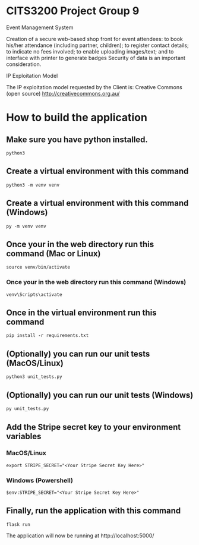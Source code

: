 # CITS3200 Project Group 9

Event Management System

Creation of a secure web-based shop front for event attendees:
to book his/her attendance (including partner, children);
to register contact details;
to indicate no fees involved;
to enable uploading images/text; and
to interface with printer to generate badges
Security of data is an important consideration.

IP Exploitation Model

The IP exploitation model requested by the Client is: Creative Commons (open source) http://creativecommons.org.au/

# How to build the application

## Make sure you have python installed.

```
python3
```

## Create a virtual environment with this command

```
python3 -m venv venv
```

## Create a virtual environment with this command (Windows)

```
py -m venv venv
```

## Once your in the web directory run this command (Mac or Linux)

```
source venv/bin/activate
```

### Once your in the web directory run this command (Windows)

```
venv\Scripts\activate
```

## Once in the virtual environment run this command

```
pip install -r requirements.txt
```
## (Optionally) you can run our unit tests (MacOS/Linux)
```
python3 unit_tests.py
```

## (Optionally) you can run our unit tests (Windows)
```
py unit_tests.py
```

## Add the Stripe secret key to your environment variables

### MacOS/Linux

```
export STRIPE_SECRET="<Your Stripe Secret Key Here>"
```

### Windows (Powershell)

```
$env:STRIPE_SECRET="<Your Stripe Secret Key Here>"
```

## Finally, run the application with this command

```
flask run
```

The application will now be running at http://localhost:5000/
